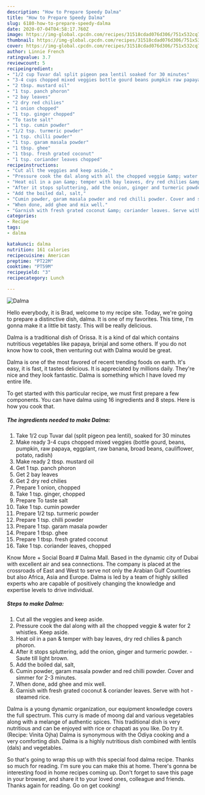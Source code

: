 ```yaml
---
description: "How to Prepare Speedy Dalma"
title: "How to Prepare Speedy Dalma"
slug: 6180-how-to-prepare-speedy-dalma
date: 2020-07-04T04:58:17.760Z
image: https://img-global.cpcdn.com/recipes/31518cdad076d306/751x532cq70/dalma-recipe-main-photo.jpg
thumbnail: https://img-global.cpcdn.com/recipes/31518cdad076d306/751x532cq70/dalma-recipe-main-photo.jpg
cover: https://img-global.cpcdn.com/recipes/31518cdad076d306/751x532cq70/dalma-recipe-main-photo.jpg
author: Linnie French
ratingvalue: 3.7
reviewcount: 5
recipeingredient:
- "1/2 cup Tuvar dal split pigeon pea lentil soaked for 30 minutes"
- "3-4 cups chopped mixed veggies bottle gourd beans pumpkin raw papaya eggplant raw banana broad beans cauliflower potato radish"
- "2 tbsp. mustard oil"
- "1 tsp. panch phoron"
- "2 bay leaves"
- "2 dry red chilies"
- "1 onion chopped"
- "1 tsp. ginger chopped"
- "To taste salt"
- "1 tsp. cumin powder"
- "1/2 tsp. turmeric powder"
- "1 tsp. chilli powder"
- "1 tsp. garam masala powder"
- "1 tbsp. ghee"
- "1 tbsp. fresh grated coconut"
- "1 tsp. coriander leaves chopped"
recipeinstructions:
- "Cut all the veggies and keep aside."
- "Pressure cook the dal along with all the chopped veggie &amp; water for 2 whistles. Keep aside."
- "Heat oil in a pan &amp; temper with bay leaves, dry red chilies &amp; panch phoron."
- "After it stops spluttering, add the onion, ginger and turmeric powder.  Saute till light brown."
- "Add the boiled dal, salt,"
- "Cumin powder, garam masala powder and red chilli powder. Cover and simmer for 2-3 minutes."
- "When done, add ghee and mix well."
- "Garnish with fresh grated coconut &amp; coriander leaves. Serve with hot  steamed rice."
categories:
- Recipe
tags:
- dalma

katakunci: dalma 
nutrition: 161 calories
recipecuisine: American
preptime: "PT22M"
cooktime: "PT59M"
recipeyield: "3"
recipecategory: Lunch

---
```



![Dalma](https://img-global.cpcdn.com/recipes/31518cdad076d306/751x532cq70/dalma-recipe-main-photo.jpg)

Hello everybody, it is Brad, welcome to my recipe site. Today, we're going to prepare a distinctive dish, dalma. It is one of my favorites. This time, I'm gonna make it a little bit tasty. This will be really delicious.

Dalma is a traditional dish of Orissa. It is a kind of dal which contains nutritious vegetables like papaya, brinjal and some others. If you do not know how to cook, then venturing out with Dalma would be great.

Dalma is one of the most favored of recent trending foods on earth. It's easy, it is fast, it tastes delicious. It is appreciated by millions daily. They're nice and they look fantastic. Dalma is something which I have loved my entire life.


To get started with this particular recipe, we must first prepare a few components. You can have dalma using 16 ingredients and 8 steps. Here is how you cook that.

<!--inarticleads1-->

##### The ingredients needed to make Dalma:

1. Take 1/2 cup Tuvar dal (split pigeon pea lentil), soaked for 30 minutes
1. Make ready 3-4 cups chopped mixed veggies (bottle gourd, beans, pumpkin, raw papaya, eggplant, raw banana, broad beans, cauliflower, potato, radish)
1. Make ready 2 tbsp. mustard oil
1. Get 1 tsp. panch phoron
1. Get 2 bay leaves
1. Get 2 dry red chilies
1. Prepare 1 onion, chopped
1. Take 1 tsp. ginger, chopped
1. Prepare To taste salt
1. Take 1 tsp. cumin powder
1. Prepare 1/2 tsp. turmeric powder
1. Prepare 1 tsp. chilli powder
1. Prepare 1 tsp. garam masala powder
1. Prepare 1 tbsp. ghee
1. Prepare 1 tbsp. fresh grated coconut
1. Take 1 tsp. coriander leaves, chopped


Know More + Social Board # Dalma Mall. Based in the dynamic city of Dubai with excellent air and sea connections. The company is placed at the crossroads of East and West to serve not only the Arabian Gulf Countries but also Africa, Asia and Europe. Dalma is led by a team of highly skilled experts who are capable of positively changing the knowledge and expertise levels to drive individual. 

<!--inarticleads2-->

##### Steps to make Dalma:

1. Cut all the veggies and keep aside.
1. Pressure cook the dal along with all the chopped veggie &amp; water for 2 whistles. Keep aside.
1. Heat oil in a pan &amp; temper with bay leaves, dry red chilies &amp; panch phoron.
1. After it stops spluttering, add the onion, ginger and turmeric powder.  - Saute till light brown.
1. Add the boiled dal, salt,
1. Cumin powder, garam masala powder and red chilli powder. Cover and simmer for 2-3 minutes.
1. When done, add ghee and mix well.
1. Garnish with fresh grated coconut &amp; coriander leaves. Serve with hot  - steamed rice.


Dalma is a young dynamic organization, our equipment knowledge covers the full spectrum. This curry is made of moong dal and various vegetables along with a melange of authentic spices. This traditional dish is very nutritious and can be enjoyed with rice or chapati as you like. Do try it. (Recipe: Vinita Ojha) Dalma is synonymous with the Odiya cooking and a very comforting dish. Dalma is a highly nutritious dish combined with lentils (dals) and vegetables. 

So that's going to wrap this up with this special food dalma recipe. Thanks so much for reading. I'm sure you can make this at home. There's gonna be interesting food in home recipes coming up. Don't forget to save this page in your browser, and share it to your loved ones, colleague and friends. Thanks again for reading. Go on get cooking!
